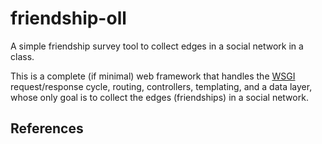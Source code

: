 # friendship-oll
A simple friendship survey tool to collect edges in a social network in a class.

This is a complete (if minimal) web framework that 
handles the [WSGI](https://en.wikipedia.org/wiki/Web_Server_Gateway_Interface) 
request/response cycle, routing, controllers, templating, and a data layer, 
whose only goal is to collect the edges (friendships) in a social network.


## References

